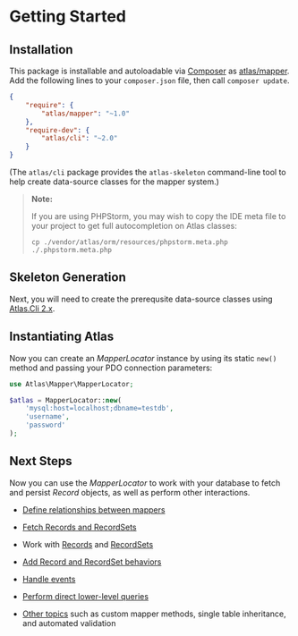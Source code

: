 # Getting Started

## Installation

This package is installable and autoloadable via [Composer](https://getcomposer.org/)
as [atlas/mapper](https://packagist.org/packages/atlas/orm). Add the following lines
to your `composer.json` file, then call `composer update`.

```json
{
    "require": {
        "atlas/mapper": "~1.0"
    },
    "require-dev": {
        "atlas/cli": "~2.0"
    }
}
```

(The `atlas/cli` package provides the `atlas-skeleton` command-line tool to
help create data-source classes for the mapper system.)

> **Note:**
>
> If you are using PHPStorm, you may wish to copy the IDE meta file to your
> project to get full autocompletion on Atlas classes:
>
> ```
> cp ./vendor/atlas/orm/resources/phpstorm.meta.php ./.phpstorm.meta.php
> ```

## Skeleton Generation

Next, you will need to create the prerequsite data-source classes using
[Atlas.Cli 2.x](/cassini/skeleton/usage.html).

## Instantiating Atlas

Now you can create an _MapperLocator_ instance by using its static `new()`
method and passing your PDO connection parameters:

```php
use Atlas\Mapper\MapperLocator;

$atlas = MapperLocator::new(
    'mysql:host=localhost;dbname=testdb',
    'username',
    'password'
);
```

## Next Steps

Now you can use the _MapperLocator_ to work with your database to fetch and
persist _Record_ objects, as well as perform other interactions.

- [Define relationships between mappers](./relationships.md)

- [Fetch Records and RecordSets](./reading.md)

- Work with [Records](./records.md) and [RecordSets](./record-sets.md)

- [Add Record and RecordSet behaviors](./behavior.md)

- [Handle events](./events.md)

- [Perform direct lower-level queries](./direct.md)

- [Other topics](./other.md) such as custom mapper methods, single table
  inheritance, and automated validation
